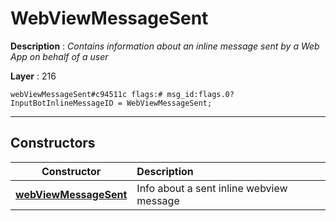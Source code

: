 # WebViewMessageSent

**Description** : *Contains information about an inline message sent by a Web App on behalf of a user*

**Layer** : 216

```tl
webViewMessageSent#c94511c flags:# msg_id:flags.0?InputBotInlineMessageID = WebViewMessageSent;
```

---

## Constructors

| Constructor | Description |
| :---: | :--- |
| [**webViewMessageSent**](constructor/webViewMessageSent) | Info about a sent inline webview message |